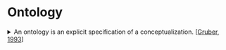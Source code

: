 # Ontology

<details>

<summary>An ontology is an explicit specification of a conceptualization. [<a href="https://doi.org/10.1006/knac.1993.1008">Gruber, 1993</a>]</summary>

Conceptualisation: abstract model (of a domain, with relevant concepts and relations) Explicit: the meaning of all concepts is defined

The conceptualization should be shared among the cognitive agents. In computer science context, the specification has to be formal i.e. machine readable.

It’s possible to view ontology as a directed graph with classes (concepts) as nodes, and the properties (roles) as edges. In such a view, a taxonomy is a specific case of the abovementioned graph, with edges only of the type : “IS-A” (subClassOF)

To add semantic expressevity, in addition to "IS-A" property, it is possible to add other properties to express relationships between classes from the taxonomy. For example: “WindTurbine HAS Blade” or “ Sensor MEASURES PhysicalQuantity.&#x20;

It is a way of showing the properties of a subject and how they are related. Metadata ontologies capture how data sets are connected.&#x20;

Therefore for the purpose of knowledge representation in the context of metadata: An ontology is a formal explicit description of concepts in a domain of discourse (classes (sometimes called concepts)), properties of each concept describing various features and attributes of the concept (slots (sometimes called roles or properties)), and restrictions on slots (facets (sometimes called role restrictions)). https://protege.stanford.edu/publications/ontology\_development/ontology101.pdf



Types of Ontologies: Based on Level of generality: Top Level Ontology, Domain Ontology, Task Ontology, Application Ontology Based on Level of Semantic Expressivity: Controlled Vocabulary (Terms), Glossary (Data Dictionary), Formal “IS-A” (Formal Taxonomy), Description Logics, First Order Logics

Example: OWL Ontology Language is based on Description Logics, OWL Ontology consists of : Classes, Properties (Roles), Individuals (Instances of classes) OWL OntologyAssumptions: open world (absence of information is NOT valued as False), and No unique names (ex. WIndTurbineA can be same as WIndTurbineB, unless expressed explicitly)

</details>
